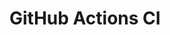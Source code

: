 # GitHub Actions CI
















































































































































































































































































































































































































































































































































































































































